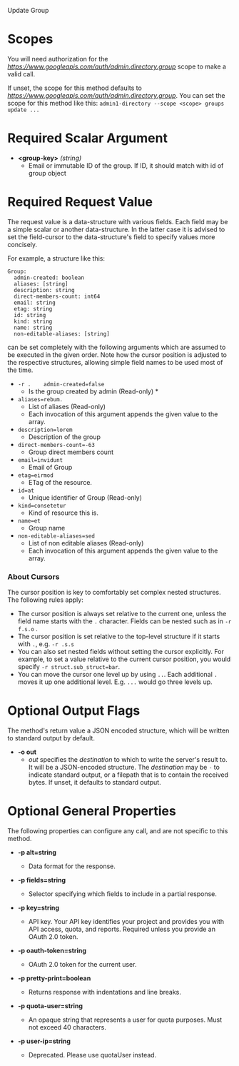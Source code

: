 Update Group
# Scopes

You will need authorization for the *https://www.googleapis.com/auth/admin.directory.group* scope to make a valid call.

If unset, the scope for this method defaults to *https://www.googleapis.com/auth/admin.directory.group*.
You can set the scope for this method like this: `admin1-directory --scope <scope> groups update ...`
# Required Scalar Argument
* **&lt;group-key&gt;** *(string)*
    - Email or immutable ID of the group. If ID, it should match with id of group object
# Required Request Value

The request value is a data-structure with various fields. Each field may be a simple scalar or another data-structure.
In the latter case it is advised to set the field-cursor to the data-structure's field to specify values more concisely.

For example, a structure like this:
```
Group:
  admin-created: boolean
  aliases: [string]
  description: string
  direct-members-count: int64
  email: string
  etag: string
  id: string
  kind: string
  name: string
  non-editable-aliases: [string]

```

can be set completely with the following arguments which are assumed to be executed in the given order. Note how the cursor position is adjusted to the respective structures, allowing simple field names to be used most of the time.

* `-r .    admin-created=false`
    - Is the group created by admin (Read-only) *
* `aliases=rebum.`
    - List of aliases (Read-only)
    - Each invocation of this argument appends the given value to the array.
* `description=lorem`
    - Description of the group
* `direct-members-count=-63`
    - Group direct members count
* `email=invidunt`
    - Email of Group
* `etag=eirmod`
    - ETag of the resource.
* `id=at`
    - Unique identifier of Group (Read-only)
* `kind=consetetur`
    - Kind of resource this is.
* `name=et`
    - Group name
* `non-editable-aliases=sed`
    - List of non editable aliases (Read-only)
    - Each invocation of this argument appends the given value to the array.


### About Cursors

The cursor position is key to comfortably set complex nested structures. The following rules apply:

* The cursor position is always set relative to the current one, unless the field name starts with the `.` character. Fields can be nested such as in `-r f.s.o` .
* The cursor position is set relative to the top-level structure if it starts with `.`, e.g. `-r .s.s`
* You can also set nested fields without setting the cursor explicitly. For example, to set a value relative to the current cursor position, you would specify `-r struct.sub_struct=bar`.
* You can move the cursor one level up by using `..`. Each additional `.` moves it up one additional level. E.g. `...` would go three levels up.


# Optional Output Flags

The method's return value a JSON encoded structure, which will be written to standard output by default.

* **-o out**
    - *out* specifies the *destination* to which to write the server's result to.
      It will be a JSON-encoded structure.
      The *destination* may be `-` to indicate standard output, or a filepath that is to contain the received bytes.
      If unset, it defaults to standard output.
# Optional General Properties

The following properties can configure any call, and are not specific to this method.

* **-p alt=string**
    - Data format for the response.

* **-p fields=string**
    - Selector specifying which fields to include in a partial response.

* **-p key=string**
    - API key. Your API key identifies your project and provides you with API access, quota, and reports. Required unless you provide an OAuth 2.0 token.

* **-p oauth-token=string**
    - OAuth 2.0 token for the current user.

* **-p pretty-print=boolean**
    - Returns response with indentations and line breaks.

* **-p quota-user=string**
    - An opaque string that represents a user for quota purposes. Must not exceed 40 characters.

* **-p user-ip=string**
    - Deprecated. Please use quotaUser instead.
